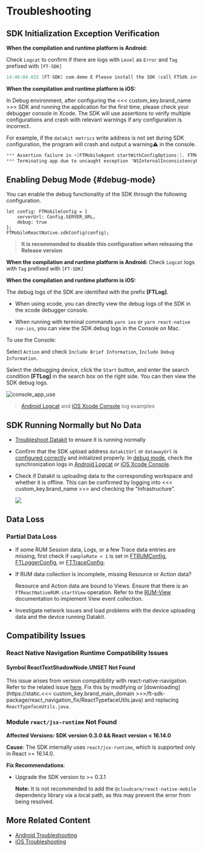 # Troubleshooting

## SDK Initialization Exception Verification

**When the compilation and runtime platform is Android:**

Check `Logcat` to confirm if there are logs with `Level` as `Error` and `Tag` prefixed with `[FT-SDK]`

```kotlin
14:46:04.825 [FT-SDK] com.demo E Please install the SDK (call FTSdk.install(FTSDKConfig ftSdkConfig) when the app starts)
```

**When the compilation and runtime platform is iOS:**

In Debug environment, after configuring the <<< custom_key.brand_name >>> SDK and running the application for the first time, please check your debugger console in Xcode. The SDK will use assertions to verify multiple configurations and crash with relevant warnings if any configuration is incorrect.

For example, if the `datakit metrics` write address is not set during SDK configuration, the program will crash and output a warning⚠️ in the console.

```objective-c
*** Assertion failure in +[FTMobileAgent startWithConfigOptions:], FTMobileAgent.m:53
*** Terminating app due to uncaught exception 'NSInternalInconsistencyException', reason: 'Please set the datakit metrics write address'
```

## Enabling Debug Mode {#debug-mode}

You can enable the debug functionality of the SDK through the following configuration.

```tsx
let config: FTMobileConfig = {
    serverUrl: Config.SERVER_URL,
    debug: true
};
FTMobileReactNative.sdkConfig(config);
```

> **It is recommended to disable this configuration when releasing the Release version**

**When the compilation and runtime platform is Android:**
Check `Logcat` logs with `Tag` prefixed with `[FT-SDK]`

**When the compilation and runtime platform is iOS:**

The debug logs of the SDK are identified with the prefix **[FTLog]**.

* When using xcode, you can directly view the debug logs of the SDK in the xcode debugger console.

* When running with terminal commands `yarn ios` or `yarn react-native run-ios`, you can view the SDK debug logs in the Console on Mac.

To use the Console:

  Select `Action` and check `Include Brief Information`, `Include Debug Information`.

  Select the debugging device, click the `Start` button, and enter the search condition **[FTLog]** in the search box on the right side. You can then view the SDK debug logs.

  ![console_app_use](../img/console_app_use.png)

> [Android Logcat](../android/app-troubleshooting.md#log_sample) and [iOS Xcode Console](../ios/app-troubleshooting.md#log_sample) log examples

## SDK Running Normally but No Data

* [Troubleshoot Datakit](../../datakit/why-no-data.md) to ensure it is running normally

* Confirm that the SDK upload address `datakitUrl` or `datawayUrl` is [configured correctly](app-access.md#base-setting) and initialized properly. In [debug mode](#debug-mode), check the synchronization logs in [Android Logcat](../android/app-troubleshooting.md#data_sync) or [iOS Xcode Console](../ios/app-troubleshooting.md#data_sync).

* Check if Datakit is uploading data to the corresponding workspace and whether it is offline. This can be confirmed by logging into <<< custom_key.brand_name >>> and checking the "Infrastructure".

    ![](../img/17.trouble_shooting_android_datakit_check.png)

## Data Loss

### Partial Data Loss

* If some RUM Session data, Logs, or a few Trace data entries are missing, first check if `sampleRate < 1` is set in [FTRUMConfig](app-access.md#rum-config), [FTLoggerConfig](app-access.md#log-config), or [FTTraceConfig](app-access.md#trace-config);

* If RUM data collection is incomplete, missing Resource or Action data?

    Resource and Action data are bound to Views. Ensure that there is an `FTReactNativeRUM.startView` operation. Refer to the [RUM-View](app-access.md#rumview) documentation to implement View event collection.

* Investigate network issues and load problems with the device uploading data and the device running Datakit.

## Compatibility Issues
### React Native Navigation Runtime Compatibility Issues
#### Symbol ReactTextShadowNode.UNSET Not Found 
This issue arises from version compatibility with react-native-navigation. Refer to the related issue [here](https://github.com/wix/react-native-navigation/issues/7881#issuecomment-2164213896). Fix this by modifying or [downloading](https://static.<<< custom_key.brand_main_domain >>>/ft-sdk-package/react_navigation_fix/ReactTypefaceUtils.java) and replacing `ReactTypefaceUtils.java`.

### Module `react/jsx-runtime` Not Found

**Affected Versions: SDK version 0.3.0 && React version < 16.14.0**

**Cause**: The SDK internally uses `react/jsx-runtime`, which is supported only in React >= 16.14.0.

**Fix Recommendations**:

* Upgrade the SDK version to >= 0.3.1 

  **Note:** It is not recommended to add the `@cloudcare/react-native-mobile` dependency library via a local path, as this may prevent the error from being resolved.

## More Related Content
* [Android Troubleshooting](../android/app-troubleshooting.md)
* [iOS Troubleshooting](../ios/app-troubleshooting.md)